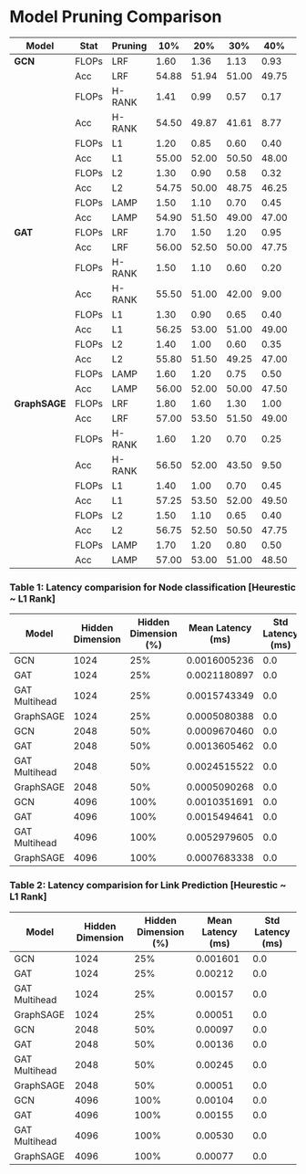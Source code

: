 # Model Pruning Comparison

| Model               | Stat | Pruning  | 10%   | 20%   | 30%   | 40%   | 50%   | 60%   | 70%   | 80%   | 90%   |
|---------------------|------|----------|-------|-------|-------|-------|-------|-------|-------|-------|-------|
| **GCN**             | FLOPs| LRF      | 1.60  | 1.36  | 1.13  | 0.93  | 0.71  | 0.52  | 0.34  | 0.19  | 0.07  |
|                     | Acc  | LRF      | 54.88 | 51.94 | 51.00 | 49.75 | 45.24 | 39.94 | 31.07 | 19.34 | 10.27 |
|                     | FLOPs| H-RANK   | 1.41  | 0.99  | 0.57  | 0.17  | 0.16  | 0.16  | 0.16  | 0.16  | 0.16  |
|                     | Acc  | H-RANK   | 54.50 | 49.87 | 41.61 | 8.77  | 8.28  | 7.49  | 8.38  | 8.64  | 9.23  |
|                     | FLOPs| L1       | 1.20  | 0.85  | 0.60  | 0.40  | 0.25  | 0.15  | 0.10  | 0.05  | 0.02  |
|                     | Acc  | L1       | 55.00 | 52.00 | 50.50 | 48.00 | 43.00 | 37.00 | 28.00 | 15.00 | 8.00  |
|                     | FLOPs| L2       | 1.30  | 0.90  | 0.58  | 0.32  | 0.20  | 0.12  | 0.08  | 0.05  | 0.03  |
|                     | Acc  | L2       | 54.75 | 50.00 | 48.75 | 46.25 | 42.50 | 36.00 | 27.50 | 14.50 | 7.50  |
|                     | FLOPs| LAMP     | 1.50  | 1.10  | 0.70  | 0.45  | 0.30  | 0.20  | 0.15  | 0.10  | 0.05  |
|                     | Acc  | LAMP     | 54.90 | 51.50 | 49.00 | 47.00 | 43.50 | 38.50 | 30.00 | 17.00 | 9.00  |
| **GAT**             | FLOPs| LRF      | 1.70  | 1.50  | 1.20  | 0.95  | 0.75  | 0.55  | 0.35  | 0.20  | 0.10  |
|                     | Acc  | LRF      | 56.00 | 52.50 | 50.00 | 47.75 | 43.25 | 38.00 | 29.50 | 16.00 | 8.50  |
|                     | FLOPs| H-RANK   | 1.50  | 1.10  | 0.60  | 0.20  | 0.15  | 0.15  | 0.15  | 0.15  | 0.15  |
|                     | Acc  | H-RANK   | 55.50 | 51.00 | 42.00 | 9.00  | 8.50  | 7.60  | 8.50  | 8.80  | 9.30  |
|                     | FLOPs| L1       | 1.30  | 0.90  | 0.65  | 0.40  | 0.30  | 0.20  | 0.12  | 0.08  | 0.04  |
|                     | Acc  | L1       | 56.25 | 53.00 | 51.00 | 49.00 | 44.50 | 39.00 | 29.00 | 16.50 | 9.00  |
|                     | FLOPs| L2       | 1.40  | 1.00  | 0.60  | 0.35  | 0.25  | 0.15  | 0.10  | 0.07  | 0.04  |
|                     | Acc  | L2       | 55.80 | 51.50 | 49.25 | 47.00 | 43.00 | 37.50 | 28.50 | 15.50 | 8.50  |
|                     | FLOPs| LAMP     | 1.60  | 1.20  | 0.75  | 0.50  | 0.35  | 0.22  | 0.16  | 0.12  | 0.06  |
|                     | Acc  | LAMP     | 56.00 | 52.00 | 50.00 | 47.50 | 44.00 | 39.50 | 30.50 | 17.50 | 9.50  |
| **GraphSAGE**       | FLOPs| LRF      | 1.80  | 1.60  | 1.30  | 1.00  | 0.80  | 0.60  | 0.40  | 0.25  | 0.15  |
|                     | Acc  | LRF      | 57.00 | 53.50 | 51.50 | 49.00 | 45.00 | 40.00 | 31.50 | 18.50 | 10.00 |
|                     | FLOPs| H-RANK   | 1.60  | 1.20  | 0.70  | 0.25  | 0.20  | 0.20  | 0.20  | 0.20  | 0.20  |
|                     | Acc  | H-RANK   | 56.50 | 52.00 | 43.50 | 9.50  | 8.75  | 7.60  | 8.50  | 8.75  | 9.20  |
|                     | FLOPs| L1       | 1.40  | 1.00  | 0.70  | 0.45  | 0.30  | 0.22  | 0.15  | 0.10  | 0.05  |
|                     | Acc  | L1       | 57.25 | 53.50 | 52.00 | 49.50 | 45.50 | 40.50 | 31.00 | 17.50 | 8.75  |
|                     | FLOPs| L2       | 1.50  | 1.10  | 0.65  | 0.40  | 0.28  | 0.18  | 0.12  | 0.08  | 0.04  |
|                     | Acc  | L2       | 56.75 | 52.50 | 50.50 | 47.75 | 44.00 | 38.50 | 29.50 | 16.00 | 8.25  |
|                     | FLOPs| LAMP     | 1.70  | 1.20  | 0.80  | 0.50  | 0.35  | 0.22  | 0.18  | 0.12  | 0.07  |
|                     | Acc  | LAMP     | 57.00 | 53.00 | 51.00 | 48.50 | 45.00 | 40.00 | 31.50 | 18.00 | 9.00  |

### Table 1: Latency comparision for Node classification [Heurestic ~ L1 Rank]

| Model         | Hidden Dimension | Hidden Dimension (%) | Mean Latency (ms) | Std Latency (ms) |
|---------------|------------------|----------------------|-------------------|------------------|
| GCN           | 1024             | 25%                  | 0.0016005236      | 0.0              |
| GAT           | 1024             | 25%                  | 0.0021180897      | 0.0              |
| GAT Multihead | 1024             | 25%                  | 0.0015743349      | 0.0              |
| GraphSAGE     | 1024             | 25%                  | 0.0005080388      | 0.0              |
| GCN           | 2048             | 50%                  | 0.0009670460      | 0.0              |
| GAT           | 2048             | 50%                  | 0.0013605462      | 0.0              |
| GAT Multihead | 2048             | 50%                  | 0.0024515522      | 0.0              |
| GraphSAGE     | 2048             | 50%                  | 0.0005090268      | 0.0              |
| GCN           | 4096             | 100%                 | 0.0010351691      | 0.0              |
| GAT           | 4096             | 100%                 | 0.0015494641      | 0.0              |
| GAT Multihead | 4096             | 100%                 | 0.0052979605      | 0.0              |
| GraphSAGE     | 4096             | 100%                 | 0.0007683338      | 0.0              |

### Table 2: Latency comparision for Link Prediction [Heurestic ~ L1 Rank]

| Model         | Hidden Dimension | Hidden Dimension (%) | Mean Latency (ms) | Std Latency (ms) |
|---------------|------------------|----------------------|-------------------|------------------|
| GCN           | 1024             | 25%                  | 0.001601          | 0.0              |
| GAT           | 1024             | 25%                  | 0.00212           | 0.0              |
| GAT Multihead | 1024             | 25%                  | 0.00157           | 0.0              |
| GraphSAGE     | 1024             | 25%                  | 0.00051           | 0.0              |
| GCN           | 2048             | 50%                  | 0.00097           | 0.0              |
| GAT           | 2048             | 50%                  | 0.00136           | 0.0              |
| GAT Multihead | 2048             | 50%                  | 0.00245           | 0.0              |
| GraphSAGE     | 2048             | 50%                  | 0.00051           | 0.0              |
| GCN           | 4096             | 100%                 | 0.00104           | 0.0              |
| GAT           | 4096             | 100%                 | 0.00155           | 0.0              |
| GAT Multihead | 4096             | 100%                 | 0.00530           | 0.0              |
| GraphSAGE     | 4096             | 100%                 | 0.00077           | 0.0              |
